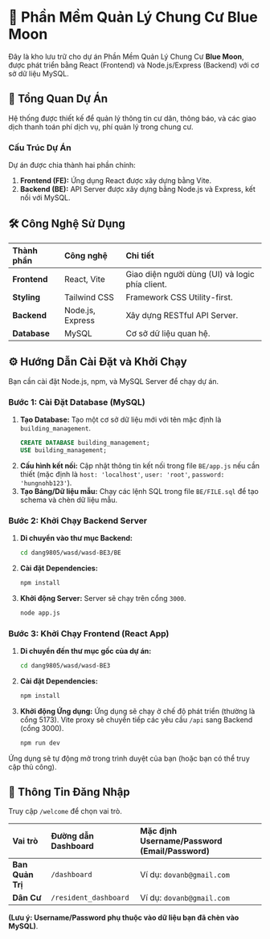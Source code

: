 # 🏢 Phần Mềm Quản Lý Chung Cư Blue Moon

Đây là kho lưu trữ cho dự án Phần Mềm Quản Lý Chung Cư **Blue Moon**, được phát triển bằng React (Frontend) và Node.js/Express (Backend) với cơ sở dữ liệu MySQL.

## 🚀 Tổng Quan Dự Án

Hệ thống được thiết kế để quản lý thông tin cư dân, thông báo, và các giao dịch thanh toán phí dịch vụ, phí quản lý trong chung cư.

### Cấu Trúc Dự Án

Dự án được chia thành hai phần chính:

1.  **Frontend (FE):** Ứng dụng React được xây dựng bằng Vite.
2.  **Backend (BE):** API Server được xây dựng bằng Node.js và Express, kết nối với MySQL.

## 🛠️ Công Nghệ Sử Dụng

| Thành phần | Công nghệ | Chi tiết |
| :--- | :--- | :--- |
| **Frontend** | React, Vite | Giao diện người dùng (UI) và logic phía client. |
| **Styling** | Tailwind CSS | Framework CSS Utility-first. |
| **Backend** | Node.js, Express | Xây dựng RESTful API Server. |
| **Database**| MySQL | Cơ sở dữ liệu quan hệ. |

## ⚙️ Hướng Dẫn Cài Đặt và Khởi Chạy

Bạn cần cài đặt Node.js, npm, và MySQL Server để chạy dự án.

### Bước 1: Cài Đặt Database (MySQL)

1.  **Tạo Database:** Tạo một cơ sở dữ liệu mới với tên mặc định là `building_management`.
    ```sql
    CREATE DATABASE building_management;
    USE building_management;
    ```
2.  **Cấu hình kết nối:** Cập nhật thông tin kết nối trong file `BE/app.js` nếu cần thiết (mặc định là `host: 'localhost'`, `user: 'root'`, `password: 'hungnohb123'`).
3.  **Tạo Bảng/Dữ liệu mẫu:** Chạy các lệnh SQL trong file `BE/FILE.sql` để tạo schema và chèn dữ liệu mẫu.

### Bước 2: Khởi Chạy Backend Server

1.  **Di chuyển vào thư mục Backend:**
    ```bash
    cd dang9805/wasd/wasd-BE3/BE
    ```
2.  **Cài đặt Dependencies:**
    ```bash
    npm install
    ```
3.  **Khởi động Server:** Server sẽ chạy trên cổng `3000`.
    ```bash
    node app.js
    ```

### Bước 3: Khởi Chạy Frontend (React App)

1.  **Di chuyển đến thư mục gốc của dự án:**
    ```bash
    cd dang9805/wasd/wasd-BE3
    ```
2.  **Cài đặt Dependencies:**
    ```bash
    npm install
    ```
3.  **Khởi động Ứng dụng:** Ứng dụng sẽ chạy ở chế độ phát triển (thường là cổng 5173). Vite proxy sẽ chuyển tiếp các yêu cầu `/api` sang Backend (cổng 3000).
    ```bash
    npm run dev
    ```

Ứng dụng sẽ tự động mở trong trình duyệt của bạn (hoặc bạn có thể truy cập thủ công).

## 🔑 Thông Tin Đăng Nhập

Truy cập `/welcome` để chọn vai trò.

| Vai trò | Đường dẫn Dashboard | Mặc định Username/Password (Email/Password) |
| :--- | :--- | :--- |
| **Ban Quản Trị** | `/dashboard` | Ví dụ: `dovanb@gmail.com` |
| **Dân Cư** | `/resident_dashboard` | Ví dụ: `dovanb@gmail.com` |

**(Lưu ý: Username/Password phụ thuộc vào dữ liệu bạn đã chèn vào MySQL)**.